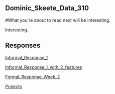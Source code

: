 ## Dominic_Skeete_Data_310

#What you're about to read next will be interesting.

Interesting. 


## Responses

[Informal_Response_1](https://daskeete.github.io/Informal_Response_1/)

[Informal_Response_1_with_2_features](https://daskeete.github.io/Informal_Response_1_with_2_features/)


[Formal_Response_Week_2](https://daskeete.github.io/Formal_Response_Week_2/)

[Projects](https://daskeete.github.io/Projects_Folder/)
